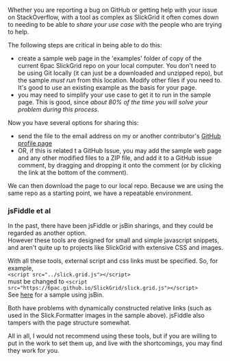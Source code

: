 Whether you are reporting a bug on GitHub or getting help with your issue on StackOverflow, with a tool as complex as SlickGrid it often comes down to needing to be able to *share your use case* with the people who are trying to help.

The following steps are critical in being able to do this:
- create a sample web page in the 'examples' folder of copy of the current 6pac SlickGrid repo on your local computer. You don't need to be using Git locally (it can just be a downloaded and unzipped repo), but the sample *must run* from this location. Modify other files if you need to. It's good to use an existing example as the basis for your page.
- you may need to simplify your use case to get it to run in the sample page. This is good, since *about 80% of the time you will solve your problem during this process*.

Now you have several options for sharing this:
- send the file to the email address on my or another contributor's [GitHub profile page](https://github.com/6pac)
- OR, if this is related t a GitHub Issue, you may add the sample web page and any other modified files to a ZIP file, and add it to a GitHub issue comment, by dragging and dropping it onto the comment (or by clicking the link at the bottom of the comment).

We can then download the page to our local repo. Because we are using the same repo as a starting point, we have a repeatable environment.

### jsFiddle et al

In the past, there have been jsFiddle or jsBin sharings, and they could be regarded as another option.  
However these tools are designed for small and simple javascript snippets, and aren't quite up to projects like SlickGrid with extensive CSS and images.  

With all these tools, external script and css links must be specified. So, for example,  
```<script src="../slick.grid.js"></script>```  
must be changed to
```<script src="https://6pac.github.io/SlickGrid/slick.grid.js"></script>```  
See [here](https://jsbin.com/valigaz/edit?output) for a sample using jsBin.  

Both have problems with dynamically constructed relative links (such as used in the Slick.Formatter images in the sample above).  jsFiddle also tampers with the page structure somewhat.

All in all, I would not recommend using these tools, but if you are willing to put in the work to set them up, and live with the shortcomings, you may find they work for you.
